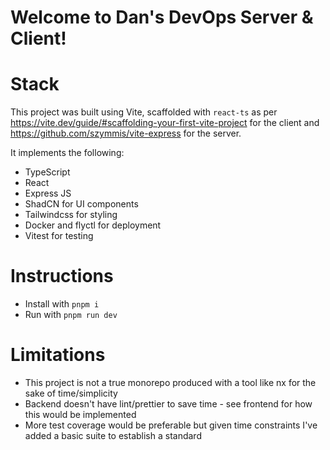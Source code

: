 # Welcome to Dan's DevOps Server & Client!

# Stack

This project was built using Vite, scaffolded with `react-ts` as per https://vite.dev/guide/#scaffolding-your-first-vite-project for the client and https://github.com/szymmis/vite-express for the server.

It implements the following:

- TypeScript
- React
- Express JS
- ShadCN for UI components
- Tailwindcss for styling
- Docker and flyctl for deployment
- Vitest for testing

# Instructions

- Install with `pnpm i`
- Run with `pnpm run dev`

# Limitations

- This project is not a true monorepo produced with a tool like nx for the sake of time/simplicity
- Backend doesn't have lint/prettier to save time - see frontend for how this would be implemented
- More test coverage would be preferable but given time constraints I've added a basic suite to establish a standard
